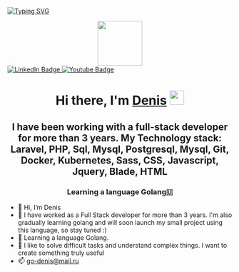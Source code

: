 [![Typing SVG](https://readme-typing-svg.herokuapp.com?color=%2336BCF7&lines=Code+machine)](https://git.io/typing-svg)

<div id="header" align="center">
  <img src="https://media.giphy.com/media/M9gbBd9nbDrOTu1Mqx/giphy.gif" width="100"/>
</div>

<div id="badges">
  <a href="your-linkedin-URL">
    <img src="www.linkedin.com/in/denis-simonov-a0b7b4275" alt="LinkedIn Badge"/>
  </a>
  <a href="your-youtube-URL">
    <img src="https://www.youtube.com/channel/UCy0jrTEKmzVBqGxBmu7Wtow/" alt="Youtube Badge"/>
  </a>
 
</div>


<h1 align="center">Hi there, I'm <a href="https://daniilshat.ru/" target="_blank">Denis</a> 
<img src="https://github.com/blackcater/blackcater/raw/main/images/Hi.gif" height="32"/></h1>
<h2 align="center">I have been working with a full-stack developer for more than 3 years. My Technology stack:  Laravel, PHP, Sql, Mysql, Postgresql, Mysql, Git, Docker, Kubernetes, Sass, CSS, Javascript, Jquery, Blade, HTML</h2>
<h3 align="center">Learning a language Golang🇺</h3>

- 👋 Hi, I’m Denis
- 👀 I have worked as a Full Stack developer for more than 3 years.
I'm also gradually learning golang and will soon launch my small project using this language, so stay tuned :)
- 🌱 Learning a language Golang.
- 💞️ I like to solve difficult tasks and understand complex things.
I want to create something truly useful
- 📫 go-denis@mail.ru

<!---
go-denis/go-denis is a ✨ special ✨ repository because its `README.md` (this file) appears on your GitHub profile.
You can click the Preview link to take a look at your changes.
--->
